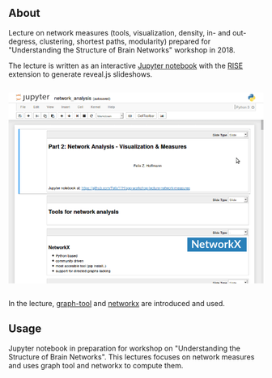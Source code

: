 
## About

Lecture on network measures (tools, visualization, density, in- and out-degress, clustering, shortest paths, modularity) prepared for "Understanding the Structure of Brain Networks" workshop in 2018.

The lecture is written as an interactive [Jupyter notebook](https://jupyter.org/) with the [RISE](https://rise.readthedocs.io/en/stable/) extension to generate reveal.js slideshows. 

<p align="center" style="margin-top:2em;margin-bottom:2em">
  <img src="https://github.com/felix11h/spp-workshop-lecture-network-measures/blob/master/repo/lecture-demo_jupyter-rise.gif?raw=true" alt="Lecture demo gif"/>
</p>


In the lecture, [graph-tool](https://graph-tool.skewed.de/) and [networkx](https://networkx.github.io/) are introduced and used.


## Usage

Jupyter notebook in preparation for workshop on "Understanding the Structure of Brain Networks". This lectures focuses on network measures and uses graph tool and networkx to compute them.
